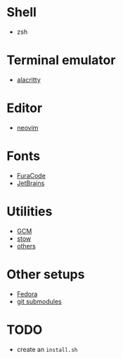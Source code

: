 # Shell
- zsh

# Terminal emulator
- [alacritty](https://github.com/alacritty/alacritty)

# Editor
- [neovim](https://github.com/neovim/neovim)

# Fonts
- [FuraCode](fonts/FuraCode)
- [JetBrains](fonts/JetBrainsMono)

# Utilities
- [GCM](docs/gcm-setup.md)
- [stow](docs/stow-setup.md)
- [others](docs/utilities-list.md)

# Other setups
- [Fedora](docs/fedora-setup.md)
- [git submodules](docs/gitsubmodules-setup.md)

# TODO
- create an `install.sh`
